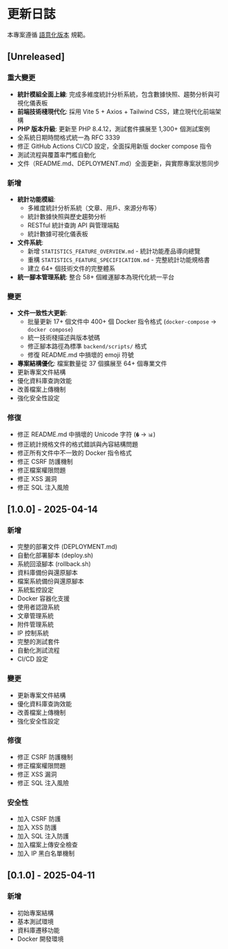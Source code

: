 # 更新日誌

本專案遵循 [語意化版本](https://semver.org/lang/zh-TW/) 規範。

## [Unreleased]

### 重大變更
- **統計模組全面上線**: 完成多維度統計分析系統，包含數據快照、趨勢分析與可視化儀表板
- **前端技術棧現代化**: 採用 Vite 5 + Axios + Tailwind CSS，建立現代化前端架構
- **PHP 版本升級**: 更新至 PHP 8.4.12，測試套件擴展至 1,300+ 個測試案例
- 全系統日期時間格式統一為 RFC 3339
- 修正 GitHub Actions CI/CD 設定，全面採用新版 docker compose 指令
- 測試流程與覆蓋率門檻自動化
- 文件（README.md、DEPLOYMENT.md）全面更新，與實際專案狀態同步

### 新增
- **統計功能模組**:
  - 多維度統計分析系統（文章、用戶、來源分布等）
  - 統計數據快照與歷史趨勢分析
  - RESTful 統計查詢 API 與管理端點
  - 統計數據可視化儀表板
- **文件系統**:
  - 新增 `STATISTICS_FEATURE_OVERVIEW.md` - 統計功能產品導向總覽
  - 重構 `STATISTICS_FEATURE_SPECIFICATION.md` - 完整統計功能規格書
  - 建立 64+ 個技術文件的完整體系
- **統一腳本管理系統**: 整合 58+ 個維運腳本為現代化統一平台

### 變更
- **文件一致性大更新**:
  - 批量更新 17+ 個文件中 400+ 個 Docker 指令格式 (`docker-compose` → `docker compose`)
  - 統一技術棧描述與版本號碼
  - 修正腳本路徑為標準 `backend/scripts/` 格式
  - 修復 README.md 中損壞的 emoji 符號
- **專案結構優化**: 檔案數量從 37 個擴展至 64+ 個專業文件
- 更新專案文件結構
- 優化資料庫查詢效能
- 改善檔案上傳機制
- 強化安全性設定

### 修復
- 修正 README.md 中損壞的 Unicode 字符 (`�` → `📊`)
- 修正統計規格文件的格式錯誤與內容結構問題
- 修正所有文件中不一致的 Docker 指令格式
- 修正 CSRF 防護機制
- 修正檔案權限問題
- 修正 XSS 漏洞
- 修正 SQL 注入風險

## [1.0.0] - 2025-04-14

### 新增
- 完整的部署文件 (DEPLOYMENT.md)
- 自動化部署腳本 (deploy.sh)
- 系統回滾腳本 (rollback.sh)
- 資料庫備份與還原腳本
- 檔案系統備份與還原腳本
- 系統監控設定
- Docker 容器化支援
- 使用者認證系統
- 文章管理系統
- 附件管理系統
- IP 控制系統
- 完整的測試套件
- 自動化測試流程
- CI/CD 設定

### 變更
- 更新專案文件結構
- 優化資料庫查詢效能
- 改善檔案上傳機制
- 強化安全性設定

### 修復
- 修正 CSRF 防護機制
- 修正檔案權限問題
- 修正 XSS 漏洞
- 修正 SQL 注入風險

### 安全性
- 加入 CSRF 防護
- 加入 XSS 防護
- 加入 SQL 注入防護
- 加入檔案上傳安全檢查
- 加入 IP 黑白名單機制

## [0.1.0] - 2025-04-11

### 新增
- 初始專案結構
- 基本測試環境
- 資料庫遷移功能
- Docker 開發環境
